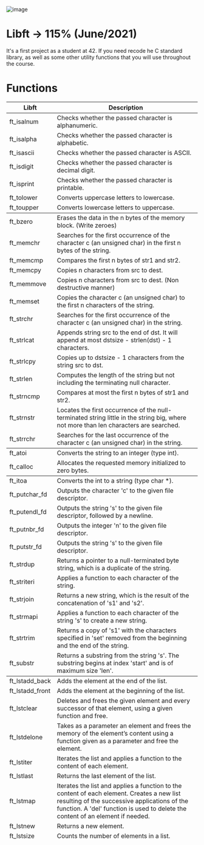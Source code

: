 ![image](https://user-images.githubusercontent.com/63557097/161452147-4ac34708-88e3-480d-b181-7a15018b9da5.png)

# Libft -> 115% (June/2021)
It's a first project as a student at 42. If you need recode he C standard library, as well as some other utility functions that you will use throughout the course.

# Functions 
<table>
    <thead>
        <tr>
            <th>Libft</th>
            <th>Description</th>
        </tr>
    </thead>
    <tbody>
        <tr>
            <td><a>ft_isalnum</a></td>
            <td>Checks whether the passed character is alphanumeric.</td>
        </tr>
        <tr>
            <td><a>ft_isalpha</a></td>
            <td>Checks whether the passed character is alphabetic.</td>
        </tr>
        <tr>
            <td><a>ft_isascii</a></td>
            <td>Checks whether the passed character is ASCII.</td>
        </tr>
        <tr>
            <td><a>ft_isdigit</a></td>
            <td>Checks whether the passed character is decimal digit.</td>
        </tr>
        <tr>
            <td><a>ft_isprint</a></td>
            <td>Checks whether the passed character is printable.</td>
        </tr>
        <tr>
            <td><a>ft_tolower</a></td>
            <td>Converts uppercase letters to lowercase.</td>
        </tr>
        <tr>
            <td><a>ft_toupper</a></td>
            <td>Converts lowercase letters to uppercase.</td>
        </tr>
    </tbody>
    <tbody>
        <tr>
            <td><a>ft_bzero</a></td>
            <td>Erases the data in the n bytes of the memory block. (Write zeroes)</td>
        </tr>
        <tr>
            <td><a>ft_memchr</a></td>
            <td>Searches for the first occurrence of the character c (an unsigned char) in the first n bytes of the string.</td>
        </tr>
        <tr>
            <td><a>ft_memcmp</a></td>
            <td>Compares the first n bytes of str1 and str2.</td>
        </tr>
        <tr>
            <td><a>ft_memcpy</a></td>
            <td>Copies n characters from src to dest.</td>
        </tr>
        <tr>
            <td><a>ft_memmove</a></td>
            <td>Copies n characters from src to dest. (Non destructive manner)</td>
        </tr>
        <tr>
            <td><a>ft_memset</a></td>
            <td>Copies the character c (an unsigned char) to the first n characters of the string.</td>
        </tr>
        <tr>
            <td><a>ft_strchr</a></td>
            <td>Searches for the first occurrence of the character c (an unsigned char) in the string.</td>
        </tr>
        <tr>
            <td><a>ft_strlcat</a></td>
            <td>Appends string src to the end of dst. It will append at most dstsize - strlen(dst) - 1 characters.</td>
        </tr>
        <tr>
            <td><a>ft_strlcpy</a></td>
            <td>Copies up to dstsize - 1 characters from the string src to dst.</td>
        </tr>
        <tr>
            <td><a>ft_strlen</a></td>
            <td>Computes the length of the string but not including the terminating null character.</td>
        </tr>
        <tr>
            <td><a>ft_strncmp</a></td>
            <td>Compares at most the first n bytes of str1 and str2.</td>
        </tr>
        <tr>
            <td><a>ft_strnstr</a></td>
            <td>Locates the first occurrence of the null-terminated string little in the string big, where not more than len characters are searched.</td>
        </tr>
        <tr>
            <td><a>ft_strrchr</a></td>
            <td>Searches for the last occurrence of the character c (an unsigned char) in the string.</td>
        </tr>
    </tbody>
    <tbody>
        <tr>
            <td><a>ft_atoi</a></td>
            <td>Converts the string to an integer (type int).</td>
        </tr>
        <tr>
            <td><a>ft_calloc</a></td>
            <td>Allocates the requested memory initialized to zero bytes.</td>
        </tr>
    </tbody>
    <tbody>
        <tr>
            <td><a>ft_itoa</a></td>
            <td>Converts the int to a string (type char *).</td>
        </tr>
        <tr>
            <td><a>ft_putchar_fd</a></td>
            <td>Outputs the character 'c' to the given file descriptor.</td>
        </tr>
        <tr>
            <td><a>ft_putendl_fd</a></td>
            <td>Outputs the string 's' to the given file descriptor, followed by a newline.</td>
        </tr>
        <tr>
            <td><a>ft_putnbr_fd</a></td>
            <td>Outputs the integer 'n' to the given file descriptor.</td>
        </tr>
        <tr>
            <td><a>ft_putstr_fd</a></td>
            <td>Outputs the string 's' to the given file descriptor.</td>
        </tr>
        <tr>
            <td><a>ft_strdup</a></td>
            <td>Returns a pointer to a null-terminated byte string, which is a duplicate of the string.</td>
        </tr>
        <tr>
            <td><a>ft_striteri</a></td>
            <td>Applies a function to each character of the string.</td>
        </tr>
        <tr>
            <td><a>ft_strjoin</a></td>
            <td>Returns a new string, which is the result of the concatenation of 's1' and 's2'.</td>
        </tr>
        <tr>
            <td><a>ft_strmapi</a></td>
            <td>Applies a function to each character of the string 's' to create a new string.</td>
        </tr>
        <tr>
            <td><a>ft_strtrim</a></td>
            <td>Returns a copy of 's1' with the characters specified in 'set' removed from the beginning and the end of the string.</td>
        </tr>
        <tr>
            <td><a>ft_substr</a></td>
            <td>Returns a substring from the string 's'. The substring begins at index 'start' and is of maximum size 'len'.</td>
        </tr>
    </tbody>
    <tbody>
        <tr>
            <td><a>ft_lstadd_back</a></td>
            <td>Adds the element at the end of the list.</td>
        </tr>
        <tr>
            <td><a>ft_lstadd_front</a></td>
            <td>Adds the element at the beginning of the list.</td>
        </tr>
        <tr>
            <td><a>ft_lstclear</a></td>
            <td>Deletes and frees the given element and every successor of that element, using a given function and free.</td>
        </tr>
        <tr>
            <td><a>ft_lstdelone</a></td>
            <td>Takes as a parameter an element and frees the memory of the element’s content using a function given as a parameter and free the element.</td>
        </tr>
        <tr>
            <td><a>ft_lstiter</a></td>
            <td>Iterates the list and applies a function to the content of each element.</td>
        </tr>
        <tr>
            <td><a>ft_lstlast</a></td>
            <td>Returns the last element of the list.</td>
        </tr>
        <tr>
            <td><a>ft_lstmap</a></td>
            <td>Iterates the list and applies a function to the content of each element. Creates a new list resulting of the successive applications of the function. A 'del' function is used to delete the content of an element if needed.</td>
        </tr>
        <tr>
            <td><a>ft_lstnew</a></td>
            <td>Returns a new element.</td>
        </tr>
        <tr>
            <td><a>ft_lstsize</a></td>
            <td>Counts the number of elements in a list.</td>
        </tr>
    </tbody>
    <thead>
        <tr>
